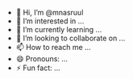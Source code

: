 - 👋 Hi, I’m @mnasruul
- 👀 I’m interested in ...
- 🌱 I’m currently learning ...
- 💞️ I’m looking to collaborate on ...
- 📫 How to reach me ...
- 😄 Pronouns: ...
- ⚡ Fun fact: ...

<!---
mnasruul-xxi/mnasruul-xxi is a ✨ special ✨ repository because its `README.md` (this file) appears on your GitHub profile.
You can click the Preview link to take a look at your changes.
--->
